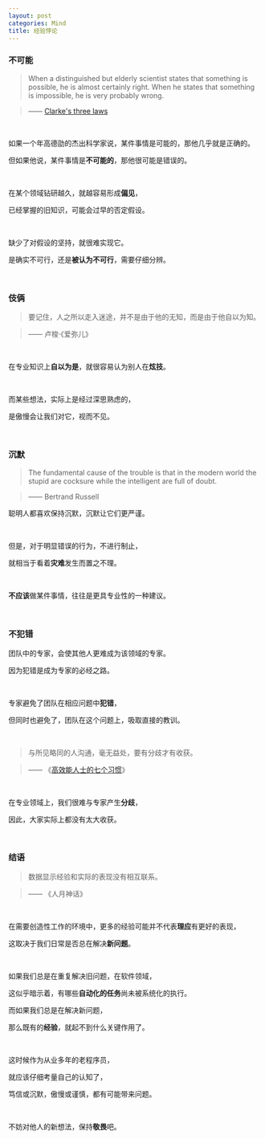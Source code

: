 ```yaml
---
layout: post
categories: Mind
title: 经验悖论
---
```


### 不可能

> When a distinguished but elderly scientist states that something is possible, he is almost certainly right. When he states that something is impossible, he is very probably wrong.

> —— [Clarke's three laws](https://en.wikipedia.org/wiki/Clarke%27s_three_laws)

<br/>

如果一个年高德劭的杰出科学家说，某件事情是可能的，那他几乎就是正确的。

但如果他说，某件事情是**不可能的**，那他很可能是错误的。

<br/>

在某个领域钻研越久，就越容易形成**偏见**，

已经掌握的旧知识，可能会过早的否定假设。

<br/>

缺少了对假设的坚持，就很难实现它。

是确实不可行，还是**被认为不可行**，需要仔细分辨。

<br/>

### 伎俩

> 要记住，人之所以走入迷途，并不是由于他的无知，而是由于他自以为知。

> —— 卢梭·《爱弥儿》

<br/>

在专业知识上**自以为是**，就很容易认为别人在**炫技**。

<br/>

而某些想法，实际上是经过深思熟虑的，

是傲慢会让我们对它，视而不见。

<br/>

### 沉默

> The fundamental cause of the trouble is that in the modern world the stupid are cocksure while the intelligent are full of doubt.

> —— Bertrand Russell

聪明人都喜欢保持沉默，沉默让它们更严谨。

<br/>

但是，对于明显错误的行为，不进行制止，

就相当于看着**灾难**发生而置之不理。

<br/>

**不应该**做某件事情，往往是更具专业性的一种建议。

<br/>

### 不犯错

团队中的专家，会使其他人更难成为该领域的专家。

因为犯错是成为专家的必经之路。

<br/>

专家避免了团队在相应问题中**犯错**，

但同时也避免了，团队在这个问题上，吸取直接的教训。

<br/>

> 与所见略同的人沟通，毫无益处，要有分歧才有收获。

> —— 《[高效能人士的七个习惯](https://book.douban.com/subject/26284789/)》

<br/>

在专业领域上，我们很难与专家产生**分歧**，

因此，大家实际上都没有太大收获。

<br/>

### 结语

> 数据显示经验和实际的表现没有相互联系。

> —— 《人月神话》

<br/>

在需要创造性工作的环境中，更多的经验可能并不代表**理应**有更好的表现，

这取决于我们日常是否总在解决**新问题**。

<br/>

如果我们总是在重复解决旧问题，在软件领域，

这似乎暗示着，有哪些**自动化的任务**尚未被系统化的执行。

而如果我们总是在解决新问题，

那么既有的**经验**，就起不到什么关键作用了。

<br/>

这时候作为从业多年的老程序员，

就应该仔细考量自己的认知了，

笃信或沉默，傲慢或谨慎，都有可能带来问题。

<br/>

不妨对他人的新想法，保持**敬畏**吧。
